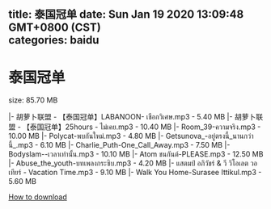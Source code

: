
title: 泰国冠单
date: Sun Jan 19 2020 13:09:48 GMT+0800 (CST)    
categories: baidu
---

# 泰国冠单
size: 85.70 MB
 
 
|- 胡萝卜联盟 - 【泰国冠单】LABANOON- เชือกวิเศษ.mp3 - 5.40 MB
|- 胡萝卜联盟 - 【泰国冠单】25hours - ไม่เคย.mp3 - 10.40 MB
|- Room_39-ความจริง.mp3 - 10.00 MB
|- Polycat-พบกันใหม่.mp3 - 4.80 MB
|- Getsunova_-อยู่ตรงนี้_นานกว่านี้_.mp3 - 6.10 MB
|- Charlie_Puth-One_Call_Away.mp3 - 7.50 MB
|- Bodyslam--เวลาเท่านั้น.mp3 - 10.10 MB
|- Atom ชนกันต์-PLEASE.mp3 - 12.50 MB
|- Abuse_the_youth-บทเพลงกระซิบ.mp3 - 4.20 MB
|- แสตมป์ อภิวัชร์ & วี วิโอเลต วอเทียร์ - Vacation Time.mp3 - 9.10 MB
|-  Walk You Home-Surasee Ittikul.mp3 - 5.60 MB

[How to download](https://bpcam.bemobtrk.com/go/2ceec3aa-1ca2-46d6-b9ff-aaa5c184517c?jno=360)